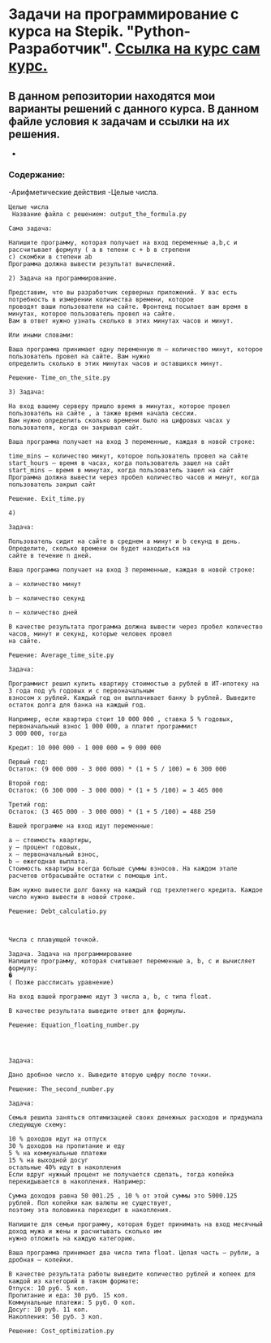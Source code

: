 # **Задачи на программирование с курса на Stepik. "Python-Разработчик".** [Ссылка на курс сам курс.](https://stepik.org/course/122813/syllabus)

## В данном репозитории находятся мои варианты решений с данного курса. В данном файле условия к задачам и ссылки на их решения. 
-
### Содержание:
-Арифметические действия
    -Целые числа.

    Целые числа
     Название файла с решением: output_the_formula.py

    Сама задача:

    Напишите программу, которая получает на вход переменные a,b,c и рассчитывает формулу ( a в тепени c + b в стрепени
    c) скомбки в степени ab
    Программа должна вывести результат вычислений.

    2) Задача на программирование.

    Представим, что вы разработчик серверных приложений. У вас есть потребность в измерении количества времени, которое
    проводят ваши пользователи на сайте. Фронтенд посылает вам время в минутах, которое пользователь провел на сайте.
    Вам в ответ нужно узнать сколько в этих минутах часов и минут.

    Или иными словами:

    Ваша программа принимает одну переменную m – количество минут, которое пользователь провел на сайте. Вам нужно
    определить сколько в этих минутах часов и оставшихся минут.

    Решение- Time_on_the_site.py

    3) Задача:

    На вход вашему серверу пришло время в минутах, которое провел пользователь на сайте , а также время начала сессии.
    Вам нужно определить сколько времени было на цифровых часах у пользователя, когда он закрывал сайт.

    Ваша программа получает на вход 3 переменные, каждая в новой строке:

    time_mins – количество минут, которое пользователь провел на сайте
    start_hours – время в часах, когда пользователь зашел на сайт
    start_mins – время в минутах, когда пользователь зашел на сайт
    Программа должна вывести через пробел количество часов и минут, когда пользователь закрыл сайт

    Решение. Exit_time.py

    4)

    Задача:

    Пользователь сидит на сайте в среднем a минут и b секунд в день. Определите, сколько времени он будет находиться на
    сайте в течение n дней.

    Ваша программа получает на вход 3 переменные, каждая в новой строке:

    a – количество минут

    b – количество секунд

    n – количество дней

    В качестве результата программа должна вывести через пробел количество часов, минут и секунд, которые человек провел
    на сайте.

    Решение: Average_time_site.py

    Задача:

    Программист решил купить квартиру стоимостью a рублей в ИТ-ипотеку на 3 года под y% годовых и с первоначальным
    взносом x рублей. Каждый год он выплачивает банку b рублей. Выведите остаток долга для банка на каждый год.

    Например, если квартира стоит 10 000 000 , ставка 5 % годовых, первоначальный взнос 1 000 000, а платит программист
    3 000 000, тогда

    Кредит: 10 000 000 - 1 000 000 = 9 000 000

    Первый год:
    Остаток: (9 000 000 - 3 000 000) * (1 + 5 / 100) = 6 300 000

    Второй год:
    Остаток: (6 300 000 - 3 000 000) * (1 + 5 /100) = 3 465 000

    Третий год:
    Остаток: (3 465 000 - 3 000 000) * (1 + 5 /100) = 488 250

    Вашей программе на вход идут переменные:

    a – стоимость квартиры,
    y – процент годовых,
    x – первоначальный взнос,
    b – ежегодная выплата.
    Стоимость квартиры всегда больше суммы взносов. На каждом этапе расчетов отбрасывайте остатки с помощью int.

    Вам нужно вывести долг банку на каждый год трехлетнего кредита. Каждое число нужно вывести в новой строке.

    Решение: Debt_calculatio.py



    Числа с плавующей точкой.

    Задача. Задача на программирование
    Напишите программу, которая считывает переменные a, b, c и вычисляет формулу:
    �
    ( Позже рассписать уравнение)

    На вход вашей программе идут 3 числа a, b, c типа float.

    В качестве результата выведите ответ для формулы.

    Решение: Equation_floating_number.py




    Задача:

    Дано дробное число x. Выведите вторую цифру после точки.

    Решение: The_second_number.py

    Задача:

    Семья решила заняться оптимизацией своих денежных расходов и придумала следующую схему:

    10 % доходов идут на отпуск
    30 % доходов на пропитание и еду
    5 % на коммунальные платежи
    15 % на выходной досуг
    остальные 40% идут в накопления
    Если вдруг нужный процент не получается сделать, тогда копейка перекидывается в накопления. Например:

    Сумма доходов равна 50 001.25 , 10 % от этой суммы это 5000.125 рублей. Пол копейки как валюты не существует,
    поэтому эта половинка переходит в накопления.

    Напишите для семьи программу, которая будет принимать на вход месячный доход мужа и жены и расчитывать сколько им
    нужно отложить на каждую категорию.

    Ваша программа принимает два числа типа float. Целая часть – рубли, а дробная – копейки.

    В качестве результата работы выведите количество рублей и копеек для каждой из категорий в таком формате:
    Отпуск: 10 руб. 5 коп.
    Пропитание и еда: 30 руб. 15 коп.
    Коммунальные платежи: 5 руб. 0 коп.
    Досуг: 10 руб. 11 коп.
    Накопления: 50 руб. 3 коп.

    Решение: Cost_optimization.py